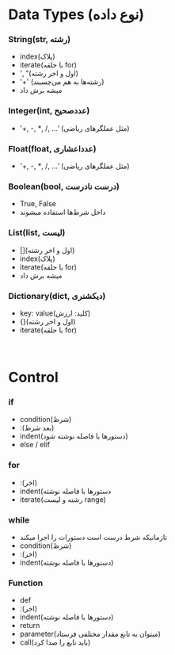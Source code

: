 # Data Types (نوع داده)
### String(str, رشته)
- index(پلاک)
- iterate(با حلقه for)
- ', "(اول و اخر رشته)
- '+' (رشته‌ها به هم می‌چسبند)
- میشه برش داد
### Integer(int, عددصحیح)
- '+, -, *, /, ...' (مثل عملگرهای ریاضی)
### Float(float, عدداعشاری)
- '+, -, *, /, ...' (مثل عملگرهای ریاضی)
### Boolean(bool, درست نادرست)
- True, False
- داخل شرط‌ها استفاده میشوند
### List(list, لیست)
- [](اول و اخر رشته)
- index(پلاک)
- iterate(با حلقه for)
- میشه برش داد
### Dictionary(dict, دیکشنری)
- key: value(کلید: ارزش)
- {}(اول و اخر رشته)
- iterate(با حلقه for)
<br>

# Control
### if
- condition(شرظ)
- :(بعد شرط)
- indent(دستورها با فاصله نوشته شود)
- else / elif
### for
- :(اخر)
- indent(دستورها با فاصله نوشته 
- iterate(رشته و لیست range)
### while
- تازمانیکه شرط درست است دستورات را اجرا میکند
- condition(شرظ)
- :(اخر)
- indent(دستورها با فاصله نوشته)
### Function
- def 
- :(اخر)
- indent(دستورها با فاصله نوشته)
- return
- parameter(میتوان به تابع مقدار مختلفی فرستاد)
- call(باید تابع را صدا کرد)